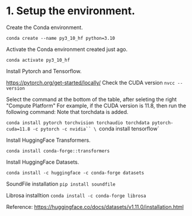 # 1. Setup the environment.


Create the Conda environment.

`conda create --name py3_10_hf python=3.10`

Activate the Conda environment created just ago.

`conda activate py3_10_hf`


Install Pytorch and Tensorflow.

https://pytorch.org/get-started/locally/
Check the CUDA version
`nvcc --version`

Select the command at the bottom of the table, after seleting the right "Compute Platform"
For example, if the CUDA version is 11.8, then run the following command:
Note that torchdata is added.


`conda install pytorch torchvision torchaudio torchdata pytorch-cuda=11.8 -c pytorch -c nvidia``
\
`conda install tensorflow`

Install HuggingFace Transformers.

`conda install conda-forge::transformers`

Install HuggingFace Datasets.

`conda install -c huggingface -c conda-forge datasets`

SoundFile installation
`pip install soundfile`

Librosa installtion
`conda install -c conda-forge librosa`

Reference:
https://huggingface.co/docs/datasets/v1.11.0/installation.html
